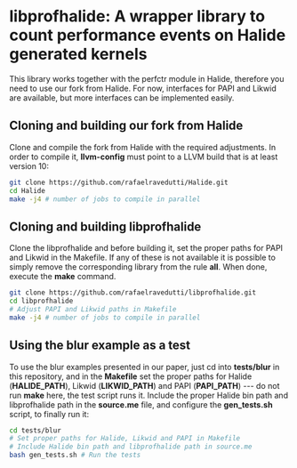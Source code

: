 # libprofhalide: A wrapper library to count performance events on Halide generated kernels

This library works together with the perfctr module in Halide, therefore you need to use our fork from Halide. For now, interfaces for PAPI and Likwid are available, but more interfaces can be implemented easily.

## Cloning and building our fork from Halide

Clone and compile the fork from Halide with the required adjustments. In order to compile it, **llvm-config** must point to a LLVM build that is at least version 10:
```bash
git clone https://github.com/rafaelravedutti/Halide.git
cd Halide
make -j4 # number of jobs to compile in parallel
```

## Cloning and building libprofhalide

Clone the libprofhalide and before building it, set the proper paths for PAPI and Likwid in the Makefile. If any of these is not available it is possible to simply remove the corresponding library from the rule **all**. When done, execute the **make** command.
```bash
git clone https://github.com/rafaelravedutti/libprofhalide.git
cd libprofhalide
# Adjust PAPI and Likwid paths in Makefile
make -j4 # number of jobs to compile in parallel
```

## Using the blur example as a test

To use the blur examples presented in our paper, just cd into **tests/blur** in this repository, and in the **Makefile** set the proper paths for Halide (**HALIDE\_PATH**), Likwid (**LIKWID\_PATH**) and PAPI (**PAPI\_PATH**) --- do not run **make** here, the test script runs it. Include the proper Halide bin path and libprofhalide path in the **source.me** file, and configure the **gen\_tests.sh** script, to finally run it:
```bash
cd tests/blur
# Set proper paths for Halide, Likwid and PAPI in Makefile
# Include Halide bin path and libprofhalide path in source.me
bash gen_tests.sh # Run the tests
```

